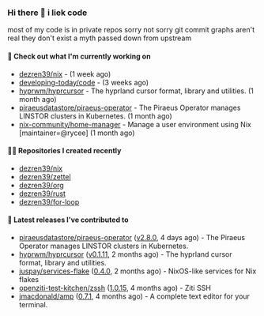 ### Hi there 👋 i liek code
most of my code is in private repos sorry not sorry git commit graphs aren't real they don't exist a myth passed down from upstream

#### 👷 Check out what I'm currently working on

- [dezren39/nix](https://github.com/dezren39/nix) -  (1 week ago)
- [developing-today/code](https://github.com/developing-today/code) -  (3 weeks ago)
- [hyprwm/hyprcursor](https://github.com/hyprwm/hyprcursor) - The hyprland cursor format, library and utilities. (1 month ago)
- [piraeusdatastore/piraeus-operator](https://github.com/piraeusdatastore/piraeus-operator) - The Piraeus Operator manages LINSTOR clusters in Kubernetes. (1 month ago)
- [nix-community/home-manager](https://github.com/nix-community/home-manager) - Manage a user environment using Nix  [maintainer=@rycee]  (1 month ago)

#### 👨‍💻 Repositories I created recently

- [dezren39/nix](https://github.com/dezren39/nix)
- [dezren39/zettel](https://github.com/dezren39/zettel)
- [dezren39/org](https://github.com/dezren39/org)
- [dezren39/rust](https://github.com/dezren39/rust)
- [dezren39/for-loop](https://github.com/dezren39/for-loop)

#### 🚀 Latest releases I've contributed to

- [piraeusdatastore/piraeus-operator](https://github.com/piraeusdatastore/piraeus-operator) ([v2.8.0](https://github.com/piraeusdatastore/piraeus-operator/releases/tag/v2.8.0), 4 days ago) - The Piraeus Operator manages LINSTOR clusters in Kubernetes.
- [hyprwm/hyprcursor](https://github.com/hyprwm/hyprcursor) ([v0.1.11](https://github.com/hyprwm/hyprcursor/releases/tag/v0.1.11), 2 months ago) - The hyprland cursor format, library and utilities.
- [juspay/services-flake](https://github.com/juspay/services-flake) ([0.4.0](https://github.com/juspay/services-flake/releases/tag/0.4.0), 2 months ago) - NixOS-like services for Nix flakes
- [openziti-test-kitchen/zssh](https://github.com/openziti-test-kitchen/zssh) ([1.0.15](https://github.com/openziti-test-kitchen/zssh/releases/tag/1.0.15), 4 months ago) - Ziti SSH
- [jmacdonald/amp](https://github.com/jmacdonald/amp) ([0.7.1](https://github.com/jmacdonald/amp/releases/tag/0.7.1), 4 months ago) - A complete text editor for your terminal.
